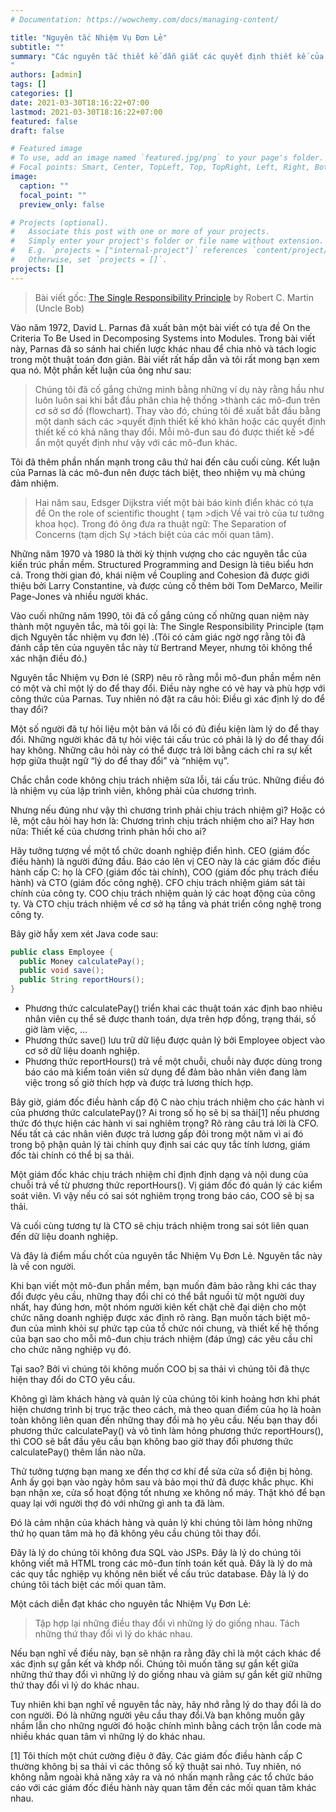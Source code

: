 ```yaml
---
# Documentation: https://wowchemy.com/docs/managing-content/

title: "Nguyên tắc Nhiệm Vụ Đơn Lẻ"
subtitle: ""
summary: "Các nguyên tắc thiết kế dẫn giắt các quyết định thiết kế của bạn để tạo ra phần mềm đáng tin cậy, linh hoạt và dễ bảo trì hơn. Một trong đó là nguyên tắc Nhiệm Vụ Đơn Lẻ.
"
authors: [admin]
tags: []
categories: []
date: 2021-03-30T18:16:22+07:00
lastmod: 2021-03-30T18:16:22+07:00
featured: false
draft: false

# Featured image
# To use, add an image named `featured.jpg/png` to your page's folder.
# Focal points: Smart, Center, TopLeft, Top, TopRight, Left, Right, BottomLeft, Bottom, BottomRight.
image:
  caption: ""
  focal_point: ""
  preview_only: false

# Projects (optional).
#   Associate this post with one or more of your projects.
#   Simply enter your project's folder or file name without extension.
#   E.g. `projects = ["internal-project"]` references `content/project/deep-learning/index.md`.
#   Otherwise, set `projects = []`.
projects: []
---
```


>Bài viết gốc: [The Single Responsibility Principle](https://blog.cleancoder.com/uncle-bob/2014/05/08/SingleReponsibilityPrinciple.html) by Robert C. Martin (Uncle Bob)

Vào năm 1972, David L. Parnas đã xuất bản một bài viết có tựa đề On the Criteria To Be Used in Decomposing Systems into Modules. Trong bài viết này, Parnas đã so sánh hai chiến lược khác nhau để chia nhỏ và tách logic trong một thuật toán đơn giản. Bài viết rất hấp dẫn và tôi rất mong bạn xem qua nó. Một phần kết luận của ông như sau:

>Chúng tôi đã cố gắng chứng minh bằng những ví dụ này rằng hầu như luôn luôn sai khi bắt đầu phân chia hệ thống >thành các mô-đun trên cơ sở sơ đồ (flowchart). Thay vào đó, chúng tôi đề xuất bắt đầu bằng một danh sách các >quyết định thiết kế khó khăn hoặc các quyết định thiết kế có khả năng thay đổi. Mỗi mô-đun sau đó được thiết kế >để ẩn một quyết định như vậy với các mô-đun khác.

Tôi đã thêm phần nhấn mạnh trong câu thứ hai đến câu cuối cùng. Kết luận của Parnas là các mô-đun nên được tách biệt, theo nhiệm vụ mà chúng đảm nhiệm.

>Hai năm sau, Edsger Dijkstra viết một bài báo kinh điển khác có tựa đề On the role of scientific thought ( tạm >dịch Về vai trò của tư tưởng khoa học). Trong đó ông đưa ra thuật ngữ: The Separation of Concerns (tạm dịch Sự >tách biệt của các mối quan tâm).

Những năm 1970 và 1980 là thời kỳ thịnh vượng cho các nguyên tắc của kiến ​​trúc phần mềm.  Structured Programming and Design là tiêu biểu hơn cả. Trong thời gian đó, khái niệm về Coupling and Cohesion đã được giới thiệu bởi Larry Constantine, và được củng cố thêm bởi Tom DeMarco, Meilir Page-Jones và nhiều người khác.

Vào cuối những năm 1990, tôi đã cố gắng củng cố những quan niệm này thành một nguyên tắc, mà tôi gọi là: The Single Responsibility Principle (tạm dịch Nguyên tắc nhiệm vụ đơn lẻ) .(Tôi có cảm giác ngờ ngợ rằng tôi đã đánh cắp tên của nguyên tắc này từ Bertrand Meyer, nhưng tôi không thể xác nhận điều đó.)

Nguyên tắc Nhiệm vụ Đơn lẻ (SRP) nêu rõ rằng mỗi mô-đun phần mềm nên có một và chỉ một lý do để thay đổi. Điều này nghe có vẻ hay và phù hợp với công thức của Parnas. Tuy nhiên nó đặt ra câu hỏi: Điều gì xác định lý do để thay đổi?

Một số người đã tự hỏi liệu một bản vá lỗi có đủ điều kiện làm lý do để thay đổi. Những người khác đã tự hỏi việc tái cấu trúc có phải là lý do để thay đổi hay không. Những câu hỏi này có thể được trả lời bằng cách chỉ ra sự kết hợp giữa thuật ngữ “lý do để thay đổi” và “nhiệm vụ”.

Chắc chắn code không chịu trách nhiệm sửa lỗi, tái cấu trúc. Những điều đó là nhiệm vụ của lập trình viên, không phải của chương trình.

Nhưng nếu đúng như vậy thì chương trình phải chịu trách nhiệm gì? Hoặc có lẽ, một câu hỏi hay hơn là: Chương trình chịu trách nhiệm cho ai? Hay hơn nữa: Thiết kế của chương trình phản hồi cho ai?

Hãy tưởng tượng về một tổ chức doanh nghiệp điển hình. CEO (giám đốc điều hành) là người đứng đầu. Báo cáo lên vị CEO này là các giám đốc điều hành cấp C: họ là CFO (giám đốc tài chính), COO (giám đốc phụ trách điều hành) và CTO (giám đốc công nghệ). CFO chịu trách nhiệm giám sát tài chính của công ty. COO chịu trách nhiệm quản lý các hoạt động của công ty. Và CTO chịu trách nhiệm về cơ sở hạ tầng và phát triển công nghệ trong công ty.

Bây giờ hẫy xem xét Java code sau:
``` java
public class Employee {
  public Money calculatePay();
  public void save();
  public String reportHours();
}
```

* Phương thức calculatePay() triển khai các thuật toán xác định bao nhiêu nhân viên cụ thể sẽ được thanh toán, dựa trên hợp đồng, trạng thái, số giờ làm việc, ...
* Phương thức save() lưu trữ dữ liệu được quản lý bởi Employee object vào cơ sở dữ liệu doanh nghiệp.
* Phương thức reportHours() trả về một chuỗi, chuỗi này được dùng trong báo cáo mà kiểm toán viên sử dụng để đảm bảo nhân viên đang làm việc trong số giờ thích hợp và được trả lương thích hợp.

Bây giờ, giám đốc điều hành cấp độ C nào chịu trách nhiệm cho các hành vi của phương thức calculatePay()? Ai trong số họ sẽ bị sa thải[1] nếu phương thức đó thực hiện các hành vi sai nghiêm trọng? Rõ ràng câu trả lời là CFO. Nếu tất cả các nhân viên được trả lương gấp đôi trong một năm vì ai đó trong bộ phận quản lý tài chính quy định sai các quy tắc tính lương, giám đốc tài chính có thể bị sa thải.

Một giám đốc khác chịu trách nhiệm chỉ định định dạng và nội dung của chuỗi trả về từ phương thức reportHours(). Vị giám đốc đó quản lý các kiểm soát viên. Vì vậy nếu có sai sót nghiêm trọng trong báo cáo, COO sẽ bị sa thải.

Và cuối cùng tương tự là CTO sẽ chịu trách nhiệm trong sai sót liên quan đến dữ liệu doanh nghiệp.

Và đây là điểm mấu chốt của nguyên tắc Nhiệm Vụ Đơn Lẻ. Nguyên tắc này là về con người.

Khi bạn viết một mô-đun phần mềm, bạn muốn đảm bảo rằng khi các thay đổi được yêu cầu, những thay đổi chỉ có thể bắt nguồi từ một người duy nhất, hay đúng hơn, một nhóm người kiên kết chặt chẽ đại diện cho một chức năng doanh nghiệp được xác định rõ ràng. Bạn muốn tách biệt mô-đun của mình khỏi sự phức tạp của tổ chức nói chung, và thiết kế hệ thống của bạn sao cho mỗi mô-đun chịu trách nhiệm (đáp ứng) các yêu cầu chỉ cho chức năng nghiệp vụ đó.

Tại sao? Bởi vì chúng tôi không muốn COO bị sa thải vì chúng tôi đã thực hiện thay đổi do CTO yêu cầu.

Không gì làm khách hàng và quản lý của chúng tôi kinh hoảng hơn khi phát hiện chương trình bị trục trặc theo cách, mà theo quan điểm của họ là hoàn toàn không liên quan đến những thay đổi mà họ yêu cầu. Nếu bạn thay đổi phương thức calculatePay() và vô tình làm hỏng phương thức reportHours(), thì COO sẽ bắt đầu yêu cầu bạn không bao giờ thay đổi phương thức calculatePay() thêm lần nào nữa.

Thử tưởng tượng bạn mang xe đến thợ cơ khí để sửa cửa sổ điện bị hỏng. Anh ấy gọi bạn vào ngày hôm sau và bảo mọi thứ đã được khắc phục. Khi bạn nhận xe, cửa sổ hoạt động tốt nhưng xe không nổ máy. Thật khó để bạn quay lại với người thợ đó với những gì anh ta đã làm.

Đó là cảm nhận của khách hàng và quản lý khi chúng tôi làm hỏng những thứ họ quan tâm mà họ đã không yêu cầu chúng tôi thay đổi.

Đây là lý do chúng tôi không đưa SQL vào JSPs. Đây là lý do chúng tôi không viết mã HTML trong các mô-đun tính toán kết quả. Đây là lý do mà các quy tắc nghiệp vụ không nên biết về cấu trúc database. Đây là lý do chúng tôi tách biệt các mối quan tâm.

Một cách diễn đạt khác cho nguyên tắc Nhiệm Vụ Đơn Lẻ:
>Tập hợp lại những điều thay đổi vì những lý do giống nhau. Tách những thứ thay đổi vì lý do khác nhau.

Nếu bạn nghĩ về điều này, bạn sẽ nhận ra rằng đây chỉ là một cách khác để xác định sự gắn kết và khớp nối. Chúng tôi muốn tăng sự gắn kết giữa những thứ thay đổi vì những lý do giống nhau và giảm sự gắn kết giữ những thứ thay đổi vì lý do khác nhau.

Tuy nhiên khi bạn nghĩ về nguyên tắc này, hãy nhớ rằng lý do thay đổi là do con người. Đó là những người yêu cầu thay đổi.Và bạn không muốn gây nhầm lẫn cho những người đó hoặc chính mình bằng cách trộn lẫn code mà nhiều khác quan tâm vì những lý do khác nhau.

[1] Tôi thích một chút cường điệu ở đây. Các giám đốc điều hành cấp C thường không bị sa thải vì các thông số kỹ thuật sai nhỏ. Tuy nhiên, nó không nằm ngoài khả năng xảy ra và nó nhấn mạnh rằng các tổ chức báo cáo với các giám đốc điều hành này quan tâm đến các mối quan tâm khác nhau.